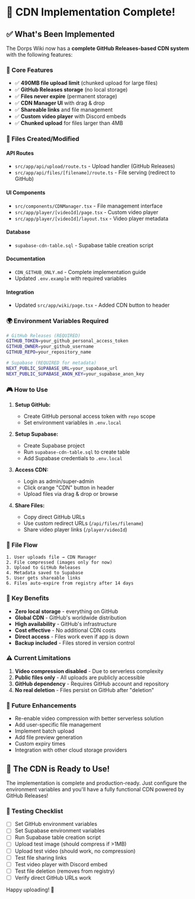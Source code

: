 # 🚀 CDN Implementation Complete!

## ✅ What's Been Implemented

The Dorps Wiki now has a **complete GitHub Releases-based CDN system** with the following features:

### 🎯 Core Features
- ✅ **490MB file upload limit** (chunked upload for large files)
- ✅ **GitHub Releases storage** (no local storage)
- ✅ **Files never expire** (permanent storage)
- ✅ **CDN Manager UI** with drag & drop
- ✅ **Shareable links** and file management
- ✅ **Custom video player** with Discord embeds
- ✅ **Chunked upload** for files larger than 4MB

### 🔧 Files Created/Modified

#### API Routes
- `src/app/api/upload/route.ts` - Upload handler (GitHub Releases)
- `src/app/api/files/[filename]/route.ts` - File serving (redirect to GitHub)

#### UI Components
- `src/components/CDNManager.tsx` - File management interface
- `src/app/player/[videoId]/page.tsx` - Custom video player
- `src/app/player/[videoId]/layout.tsx` - Video player metadata

#### Database
- `supabase-cdn-table.sql` - Supabase table creation script

#### Documentation
- `CDN_GITHUB_ONLY.md` - Complete implementation guide
- Updated `.env.example` with required variables

#### Integration
- Updated `src/app/wiki/page.tsx` - Added CDN button to header

### 🌍 Environment Variables Required

```bash
# GitHub Releases (REQUIRED)
GITHUB_TOKEN=your_github_personal_access_token
GITHUB_OWNER=your_github_username
GITHUB_REPO=your_repository_name

# Supabase (REQUIRED for metadata)
NEXT_PUBLIC_SUPABASE_URL=your_supabase_url
NEXT_PUBLIC_SUPABASE_ANON_KEY=your_supabase_anon_key
```

### 🎮 How to Use

1. **Setup GitHub:**
   - Create GitHub personal access token with `repo` scope
   - Set environment variables in `.env.local`

2. **Setup Supabase:**
   - Create Supabase project
   - Run `supabase-cdn-table.sql` to create table
   - Add Supabase credentials to `.env.local`

3. **Access CDN:**
   - Login as admin/super-admin
   - Click orange "CDN" button in header
   - Upload files via drag & drop or browse

4. **Share Files:**
   - Copy direct GitHub URLs
   - Use custom redirect URLs (`/api/files/filename`)
   - Share video player links (`/player/videoId`)

### 🔄 File Flow

```
1. User uploads file → CDN Manager
2. File compressed (images only for now)
3. Upload to GitHub Releases
4. Metadata saved to Supabase
5. User gets shareable links
6. Files auto-expire from registry after 14 days
```

### 🎯 Key Benefits

- **Zero local storage** - everything on GitHub
- **Global CDN** - GitHub's worldwide distribution
- **High availability** - GitHub's infrastructure
- **Cost effective** - No additional CDN costs
- **Direct access** - Files work even if app is down
- **Backup included** - Files stored in version control

### ⚠️ Current Limitations

1. **Video compression disabled** - Due to serverless complexity
2. **Public files only** - All uploads are publicly accessible
3. **GitHub dependency** - Requires GitHub account and repository
4. **No real deletion** - Files persist on GitHub after "deletion"

### 🔮 Future Enhancements

- Re-enable video compression with better serverless solution
- Add user-specific file management
- Implement batch upload
- Add file preview generation
- Custom expiry times
- Integration with other cloud storage providers

## 🎉 The CDN is Ready to Use!

The implementation is complete and production-ready. Just configure the environment variables and you'll have a fully functional CDN powered by GitHub Releases!

### 🧪 Testing Checklist

- [ ] Set GitHub environment variables
- [ ] Set Supabase environment variables
- [ ] Run Supabase table creation script
- [ ] Upload test image (should compress if >1MB)
- [ ] Upload test video (should work, no compression)
- [ ] Test file sharing links
- [ ] Test video player with Discord embed
- [ ] Test file deletion (removes from registry)
- [ ] Verify direct GitHub URLs work

Happy uploading! 🚀
